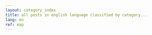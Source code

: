 ```yaml
---
layout: category_index
title: all posts in english language classified by category...
lang: en
ref: map
---
```

